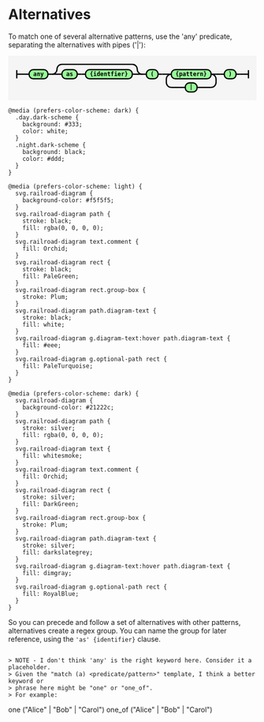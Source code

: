# Alternatives

To match one of several alternative patterns, use the 'any' predicate, separating the alternatives with pipes ('|'):

<svg xmlns="http://www.w3.org/2000/svg" xmlns:xlink="http://www.w3.org/1999/xlink" class="railroad-diagram" width="601.5" height="107" viewBox="0 0 601.5 107">
  <g transform="translate(.5 .5)">
    <g>
      <path d="M20 34v20m0 -10h20"></path>
    </g>
    <path d="M40 44h10"></path>
    <g class="terminal ">
      <path d="M50 44h0"></path>
      <path d="M95.5 44h0"></path>
      <rect x="50" y="33" width="45.5" height="22" rx="10" ry="10"></rect>
      <text x="72.75" y="48">any</text>
    </g>
    <path d="M95.5 44h10"></path>
    <g>
      <path d="M105.5 44h0"></path>
      <path d="M324 44h0"></path>
      <path d="M105.5 44a12 12 0 0 0 12 -12v0a12 12 0 0 1 12 -12"></path>
      <g>
        <path d="M129.5 20h170.5"></path>
      </g>
      <path d="M300 20a12 12 0 0 1 12 12v0a12 12 0 0 0 12 12"></path>
      <path d="M105.5 44h24"></path>
      <g>
        <path d="M129.5 44h0"></path>
        <path d="M300 44h0"></path>
        <g class="terminal ">
          <path d="M129.5 44h0"></path>
          <path d="M166.5 44h0"></path>
          <rect x="129.5" y="33" width="37" height="22" rx="10" ry="10"></rect>
          <text x="148" y="48">as</text>
        </g>
        <path d="M166.5 44h10"></path>
        <path d="M176.5 44h10"></path>
        <g class="terminal ">
          <path d="M186.5 44h0"></path>
          <path d="M300 44h0"></path>
          <rect x="186.5" y="33" width="113.5" height="22" rx="10" ry="10"></rect>
          <text x="243.25" y="48">{identfier}</text>
        </g>
      </g>
      <path d="M300 44h24"></path>
    </g>
    <path d="M324 44h10"></path>
    <g class="terminal ">
      <path d="M334 44h0"></path>
      <path d="M362.5 44h0"></path>
      <rect x="334" y="33" width="28.5" height="22" rx="10" ry="10"></rect>
      <text x="348.25" y="48">(</text>
    </g>
    <path d="M362.5 44h10"></path>
    <path d="M372.5 44h10"></path>
    <g>
      <path d="M382.5 44h0"></path>
      <path d="M503 44h0"></path>
      <path d="M382.5 44h12"></path>
      <g class="terminal ">
        <path d="M394.5 44h0"></path>
        <path d="M491 44h0"></path>
        <rect x="394.5" y="33" width="96.5" height="22" rx="10" ry="10"></rect>
        <text x="442.75" y="48">{pattern}</text>
      </g>
      <path d="M491 44h12"></path>
      <path d="M394.5 44a12 12 0 0 0 -12 12v8a12 12 0 0 0 12 12"></path>
      <g class="terminal ">
        <path d="M394.5 76h34"></path>
        <path d="M457 76h34"></path>
        <rect x="428.5" y="65" width="28.5" height="22" rx="10" ry="10"></rect>
        <text x="442.75" y="80">|</text>
      </g>
      <path d="M491 76a12 12 0 0 0 12 -12v-8a12 12 0 0 0 -12 -12"></path>
    </g>
    <path d="M503 44h10"></path>
    <path d="M513 44h10"></path>
    <g class="terminal ">
      <path d="M523 44h0"></path>
      <path d="M551.5 44h0"></path>
      <rect x="523" y="33" width="28.5" height="22" rx="10" ry="10"></rect>
      <text x="537.25" y="48">)</text>
    </g>
    <path d="M551.5 44h10"></path>
    <path d="M 561.5 44 h 20 m 0 -10 v 20"></path>
  </g>
  <style>
    svg.railroad-diagram {
      background-color: #f5f5f5;
    }
    svg.railroad-diagram path {
      stroke-width: 3;
      stroke: black;
      fill: rgba(0, 0, 0, 0);
    }
    svg.railroad-diagram text {
      font: bold 14px monospace;
      text-anchor: middle;
      white-space: pre;
    }
    svg.railroad-diagram text.diagram-text {
      font-size: 12px;
    }
    svg.railroad-diagram text.diagram-arrow {
      font-size: 16px;
    }
    svg.railroad-diagram text.label {
      text-anchor: start;
    }
    svg.railroad-diagram text.comment {
      font: bold 12px monospace;
      fill: Orchid;
    }
    svg.railroad-diagram rect {
      stroke-width: 3;
      stroke: black;
      fill: PaleGreen;
    }
    svg.railroad-diagram rect.group-box {
      stroke: Plum;
      stroke-dasharray: 10 5;
      fill: none;
    }
    svg.railroad-diagram path.diagram-text {
      stroke-width: 3;
      stroke: black;
      fill: white;
      cursor: help;
    }
    svg.railroad-diagram g.diagram-text:hover path.diagram-text {
      fill: #eee;
    }
    svg.railroad-diagram g.optional-path rect {
      fill: PaleTurquoise;
    }
    
    @media (prefers-color-scheme: dark) {
      .day.dark-scheme {
        background: #333;
        color: white;
      }
      .night.dark-scheme {
        background: black;
        color: #ddd;
      }
    }
    
    @media (prefers-color-scheme: light) {
      svg.railroad-diagram {
        background-color: #f5f5f5;
      }
      svg.railroad-diagram path {
        stroke: black;
        fill: rgba(0, 0, 0, 0);
      }
      svg.railroad-diagram text.comment {
        fill: Orchid;
      }
      svg.railroad-diagram rect {
        stroke: black;
        fill: PaleGreen;
      }
      svg.railroad-diagram rect.group-box {
        stroke: Plum;
      }
      svg.railroad-diagram path.diagram-text {
        stroke: black;
        fill: white;
      }
      svg.railroad-diagram g.diagram-text:hover path.diagram-text {
        fill: #eee;
      }
      svg.railroad-diagram g.optional-path rect {
        fill: PaleTurquoise;
      }
    }
    
    @media (prefers-color-scheme: dark) {
      svg.railroad-diagram {
        background-color: #21222c;
      }
      svg.railroad-diagram path {
        stroke: silver;
        fill: rgba(0, 0, 0, 0);
      }
      svg.railroad-diagram text {
        fill: whitesmoke;
      }
      svg.railroad-diagram text.comment {
        fill: Orchid;
      }
      svg.railroad-diagram rect {
        stroke: silver;
        fill: DarkGreen;
      }
      svg.railroad-diagram rect.group-box {
        stroke: Plum;
      }
      svg.railroad-diagram path.diagram-text {
        stroke: silver;
        fill: darkslategrey;
      }
      svg.railroad-diagram g.diagram-text:hover path.diagram-text {
        fill: dimgray;
      }
      svg.railroad-diagram g.optional-path rect {
        fill: RoyalBlue;
      }
    }
  </style>
</svg>

So you can precede and follow a set of alternatives with other patterns,
alternatives create a regex group.
You can name the group for later reference, using the `'as' {identifier}` clause.

```

> NOTE - I don't think 'any' is the right keyword here. Consider it a placeholder.
> Given the "match (a) <predicate/pattern>" template, I think a better keyword or
> phrase here might be "one" or "one_of". 
> For example:

```
one ("Alice" | "Bob" | "Carol")
one_of ("Alice" | "Bob" | "Carol")
```
